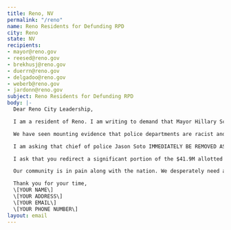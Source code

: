 ```yaml
---
title: Reno, NV
permalink: "/reno"
name: Reno Residents for Defunding RPD
city: Reno
state: NV
recipients:
- mayor@reno.gov
- reesed@reno.gov
- brekhusj@reno.gov
- duerrn@reno.gov
- delgadoo@reno.gov
- weberb@reno.gov
- jardonn@reno.gov
subject: Reno Residents for Defunding RPD
body: |-
  Dear Reno City Leadership,

  I am a resident of Reno. I am writing to demand that Mayor Hillary Schieve and City Council to do everything in their power to adopt a budget that prioritizes our community well-being and redirects funding away from the police in the next budget evaluation period.

  We have seen mounting evidence that police departments are racist and ineffective institutions that put citizens at risk of injury and death, yet the police budget accounts for 36% of our general fund.

  I am asking that chief of police Jason Soto IMMEDIATELY BE REMOVED AS ACTING CITY MANAGER. He CAN NOT be allowed to manage our city’s budget when he directly benefits from appropriating as much funding as he can to the police department. This is a conflict of interest that reflects negatively on all members of city council as he was elected unanimously.

  I ask that you redirect a significant portion of the $41.9M allotted for policing towards community programs that provide citizens with basic human needs like affordable healthcare and housing. With over 20% of our residents currently unemployed, we need funding to address the needs of people hurting from the effects of COVID 19, people experiencing homelessness, and the marginalized communities in our city.

  Our community is in pain along with the nation. We desperately need a reevaluation of our city's priorities.

  Thank you for your time,
  \[YOUR NAME\]
  \[YOUR ADDRESS\]
  \[YOUR EMAIL\]
  \[YOUR PHONE NUMBER\]
layout: email
---
```


